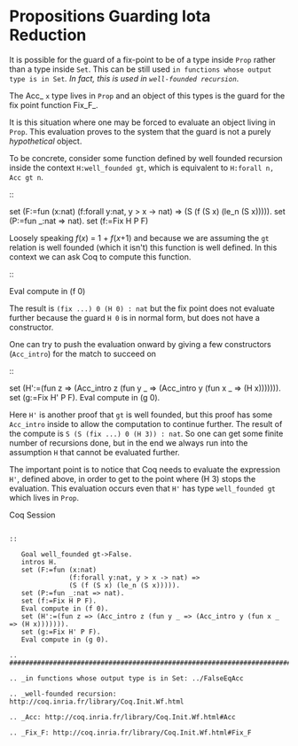 Propositions Guarding Iota Reduction
====================================

It is possible for the guard of a fix-point to be of a type inside ``Prop`` rather than a type inside ``Set``.  This can be still used `in functions whose output type is in Set`_.  In fact, this is used in `well-founded recursion`_.

The Acc_ ``x`` type lives in ``Prop`` and an object of this types is the guard for the fix point function Fix_F_.

It is this situation where one may be forced to evaluate an object living in ``Prop``.  This evaluation proves to the system that the guard is not a purely *hypothetical* object.

To be concrete, consider some function defined by well founded recursion inside the context ``H:well_founded gt``, which is equivalent to ``H:forall n, Acc gt n``.

::

   set (F:=fun (x:nat)
               (f:forall y:nat, y > x -> nat) =>
               (S (f (S x) (le_n (S x))))).
   set (P:=fun _:nat => nat).
   set (f:=Fix H P F)

Loosely speaking *f*(*x*) = 1 + *f*(*x*+1) and because we are assuming the ``gt`` relation is well founded (which it isn't) this function is well defined. In this context we can ask Coq to compute this function.

::

   Eval compute in (f 0)

The result is ``(fix ...) 0 (H 0) : nat`` but the fix point does not evaluate further because the guard ``H 0`` is in normal form, but does not have a constructor.

One can try to push the evaluation onward by giving a few constructors (``Acc_intro``) for the match to succeed on

::

   set (H':=(fun z => (Acc_intro z (fun y _ => (Acc_intro y (fun x _ => (H x))))))).
   set (g:=Fix H' P F).
   Eval compute in (g 0).

Here ``H'`` is another proof that ``gt`` is well founded, but this proof has some ``Acc_intro`` inside to allow the computation to continue further. The result of the compute is ``S (S (fix ...) 0 (H 3)) : nat``. So one can get some finite number of recursions done, but in the end we always run into the assumption ``H`` that cannot be evaluated further.

The important point is to notice that Coq needs to evaluate the expression ``H'``, defined above, in order to get to the point where (H 3) stops the evaluation.  This evaluation occurs even that ``H'`` has type ``well_founded gt`` which lives in ``Prop``.

Coq Session
~~~~~~~~~~~

::

   Goal well_founded gt->False.
   intros H.
   set (F:=fun (x:nat)
               (f:forall y:nat, y > x -> nat) =>
               (S (f (S x) (le_n (S x))))).
   set (P:=fun _:nat => nat).
   set (f:=Fix H P F).
   Eval compute in (f 0).
   set (H':=(fun z => (Acc_intro z (fun y _ => (Acc_intro y (fun x _ => (H x))))))).
   set (g:=Fix H' P F).
   Eval compute in (g 0).

.. ############################################################################

.. _in functions whose output type is in Set: ../FalseEqAcc

.. _well-founded recursion: http://coq.inria.fr/library/Coq.Init.Wf.html

.. _Acc: http://coq.inria.fr/library/Coq.Init.Wf.html#Acc

.. _Fix_F: http://coq.inria.fr/library/Coq.Init.Wf.html#Fix_F

